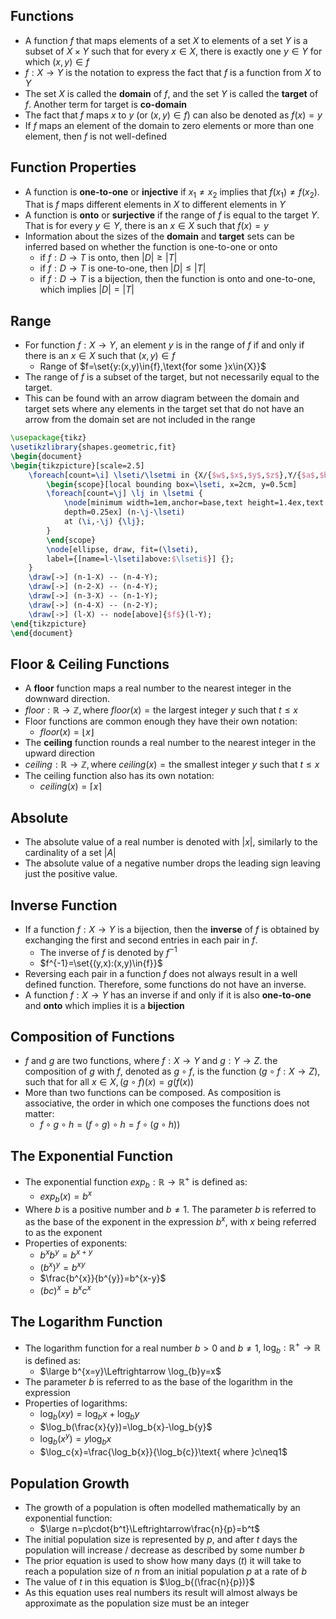 ## Functions
- A function $f$ that maps elements of a set $X$ to elements of a set $Y$ is a subset of $X\times{Y}$ such that for every $x\in{X}$, there is exactly one $y\in{Y}$ for which $(x,y)\in{f}$
- $f:X \rightarrow Y$ is the notation to express the fact that $f$ is a function from $X$ to $Y$
- The set $X$ is called the **domain** of $f$, and the set $Y$ is called the **target** of $f$. Another term for target is **co-domain**
- The fact that $f$ maps $x$ to $y$ (or $(x,y)\in{f}$) can also be denoted as $f(x)=y$
- If $f$ maps an element of the domain to zero elements or more than one element, then $f$ is not well-defined

## Function Properties
- A function is **one-to-one** or **injective** if $x_{1}\neq x_2$ implies that $f(x_1)\neq{f(x_2)}$. That is $f$ maps different elements in $X$ to different elements in $Y$
- A function is **onto** or **surjective** if the range of $f$ is equal to the target $Y$. That is for every $y\in{Y}$, there is an $x\in{X}$ such that $f(x)=y$
- Information about the sizes of the **domain** and **target** sets can be inferred based on whether the function is one-to-one or onto
	- if $f:D\rightarrow T$ is onto, then $|D|\geq{|T|}$
	- if $f:D\rightarrow T$ is one-to-one, then $|D|\leq{|T|}$
	- if $f:D\rightarrow T$ is a bijection, then the function is onto and one-to-one, which implies $|D|={|T|}$ 

## Range
- For function $f:X\rightarrow Y$, an element $y$ is in the range of $f$ if and only if there is an $x\in{X}$ such that $(x,y)\in{f}$
	- Range of $f=\set{y:(x,y)\in{f},\text{for some }x\in{X}}$
- The range of $f$ is a subset of the target, but not necessarily equal to the target.
- This can be found with an arrow diagram between the domain and target sets where any elements in the target set that do not have an arrow from the domain set are not included in the range
```tikz
\usepackage{tikz}
\usetikzlibrary{shapes.geometric,fit}
\begin{document}
\begin{tikzpicture}[scale=2.5]
    \foreach[count=\i] \lseti/\lsetmi in {X/{$w$,$x$,$y$,$z$},Y/{$a$,$b$,$c$,$d$}} {
        \begin{scope}[local bounding box=\lseti, x=2cm, y=0.5cm]
        \foreach[count=\j] \lj in \lsetmi {
            \node[minimum width=1em,anchor=base,text height=1.4ex,text
            depth=0.25ex] (n-\j-\lseti) 
            at (\i,-\j) {\lj};
        }
        \end{scope}
        \node[ellipse, draw, fit=(\lseti), 
        label={[name=l-\lseti]above:$\lseti$}] {};
    }
    \draw[->] (n-1-X) -- (n-4-Y);
    \draw[->] (n-2-X) -- (n-4-Y);
    \draw[->] (n-3-X) -- (n-1-Y);
    \draw[->] (n-4-X) -- (n-2-Y);
    \draw[->] (l-X) -- node[above]{$f$}(l-Y);
\end{tikzpicture}
\end{document}
```

## Floor & Ceiling Functions
- A **floor** function maps a real number to the nearest integer in the downward direction.
- $floor:\mathbb{R}\rightarrow\mathbb{Z}, \text{where }floor(x)=\text{the largest integer } y \text{ such that } t \leq x$
- Floor functions are common enough they have their own notation:
	- $floor(x)=\lfloor{x}\rfloor$
- The **ceiling** function rounds a real number to the nearest integer in the upward direction
- $ceiling:\mathbb{R}\rightarrow\mathbb{Z}, \text{where }ceiling(x)=\text{the smallest integer } y \text{ such that } t \leq x$
- The ceiling function also has its own notation:
	- $ceiling(x)=\lceil{x}\rceil$

## Absolute
- The absolute value of a real number is denoted with $|x|$, similarly to the cardinality of a set $|A|$
- The absolute value of a negative number drops the leading sign leaving just the positive value.

## Inverse Function
- If a function $f:X\rightarrow Y$ is a bijection, then the **inverse** of $f$ is obtained by exchanging the first and second entries in each pair in $f$.
	- The inverse of $f$ is denoted by $f^{-1}$ 
	- $f^{-1}=\set{(y,x):(x,y)\in{f}}$
- Reversing each pair in a function $f$ does not always result in a well defined function. Therefore, some functions do not have an inverse.
- A function $f:X\rightarrow Y$ has an inverse if and only if it is also **one-to-one** and **onto** which implies it is a **bijection**

## Composition of Functions
- $f$ and $g$ are two functions, where $f:X\rightarrow Y$ and $g:Y\rightarrow Z$. the composition of $g$ with $f$, denoted as $g \circ f$, is the function $(g\circ{f}:X\rightarrow Z)$, such that for all $x\in{X},(g\circ{f})(x)=g(f(x))$
- More than two functions can be composed. As composition is associative, the order in which one composes the functions does not matter:
	- $f\circ{g}\circ{h}=(f\circ{g})\circ{h}=f\circ(g\circ{h}))$

## The Exponential Function
- The exponential function $exp_b:\mathbb{R}\rightarrow \mathbb{R}^+$ is defined as:
	- $exp_b(x)=b^x$
- Where $b$ is a positive number and $b\neq1$. The parameter $b$ is referred to as the base of the exponent in the expression $b^x$, with $x$ being referred to as the exponent
- Properties of exponents:
	- $b^xb^y=b^{x+y}$
	- $(b^x)^y=b^{xy}$
	- $\frac{b^{x}}{b^{y}}=b^{x-y}$
	- $(bc)^{x}=b^xc^x$

## The Logarithm Function
- The logarithm function for a real number $b>0$ and $b\neq1$, $\log_b:\mathbb{R}^+\rightarrow \mathbb{R}$ is defined as:
	- $\large b^{x=y}\Leftrightarrow \log_{b}y=x$
- The parameter $b$ is referred to as the base of the logarithm in the expression
- Properties of logarithms:
	- $\log_b(xy)=\log_bx+\log_by$
	- $\log_b(\frac{x}{y})=\log_b{x}-\log_b{y}$
	- $\log_b(x^y)=y\log_b{x}$ 
	- $\log_c{x}=\frac{\log_b{x}}{\log_b{c}}\text{ where }c\neq1$

## Population Growth
- The growth of a population is often modelled mathematically by an exponential function:
	- $\large n=p\cdot{b^t}\Leftrightarrow\frac{n}{p}=b^t$
- The initial population size is represented by $p$, and after $t$ days the population will increase / decrease as described by some number $b$
- The prior equation is used to show how many days ($t$) it will take to reach a population size of $n$ from an initial population $p$ at a rate of $b$
- The value of $t$ in this equation is $\log_b{(\frac{n}{p})}$
- As this equation uses real numbers its result will almost always be approximate as the population size must be an integer